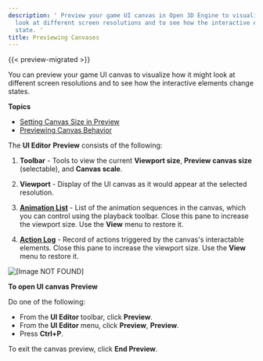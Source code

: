 ```yaml
---
description: ' Preview your game UI canvas in Open 3D Engine to visualize how it might
  look at different screen resolutions and to see how the interactive elements change
  state. '
title: Previewing Canvases
---
```


{{< preview-migrated >}}

You can preview your game UI canvas to visualize how it might look at different screen resolutions and to see how the interactive elements change states\.

**Topics**
+ [Setting Canvas Size in Preview](/docs/user-guide/features/interactivity/user-interface/editor/previewing-setting-size.md)
+ [Previewing Canvas Behavior](/docs/user-guide/features/interactivity/user-interface/editor/previewing-behavior.md)

The **UI Editor** **Preview** consists of the following:

1. **Toolbar** - Tools to view the current **Viewport size**, **Preview canvas size** \(selectable\), and **Canvas scale**\.

1. **Viewport** - Display of the UI canvas as it would appear at the selected resolution\.

1. [**Animation List**](/docs/userguide/ui/editor/previewing-behavior#animation-list-pane) - List of the animation sequences in the canvas, which you can control using the playback toolbar\. Close this pane to increase the viewport size\. Use the **View** menu to restore it\.

1. [**Action Log**](/docs/userguide/ui/editor/previewing-behavior#action-log) - Record of actions triggered by the canvas's interactable elements\. Close this pane to increase the viewport size\. Use the **View** menu to restore it\.

![\[Image NOT FOUND\]](/images/user-guide/game_ui_editor/ui-editor-preview-overview.png)

**To open UI canvas **Preview****

Do one of the following:
+ From the **UI Editor** toolbar, click **Preview**\.
+ From the **UI Editor** menu, click **Preview**, **Preview**\.
+ Press **Ctrl\+P**\.

To exit the canvas preview, click **End Preview**\.